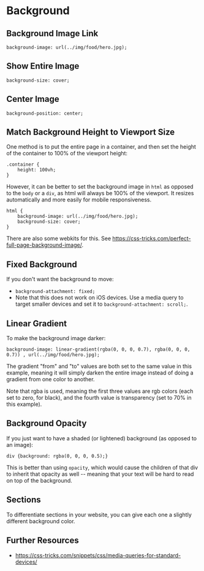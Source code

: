 # Background

## Background Image Link

`background-image: url(../img/food/hero.jpg);`

## Show Entire Image

`background-size: cover;`

## Center Image

`background-position: center;`

## Match Background Height to Viewport Size

One method is to put the entire page in a container, and then set the height of the container to 100% of the viewport height:

```
.container {
	height: 100vh;
}
```

However, it can be better to set the background image in `html` as opposed to the `body` or a `div`, as html will always be 100% of the viewport. It resizes automatically and more easily for mobile responsiveness.

```
html {
	background-image: url(../img/food/hero.jpg);
	background-size: cover;
}
```
There are also some webkits for this. See https://css-tricks.com/perfect-full-page-background-image/.

## Fixed Background

If you don't want the background to move:
  - `background-attachment: fixed;`
  - Note that this does not work on iOS devices. Use a media query to target smaller devices and set it to `background-attachment: scroll;`.

## Linear Gradient

To make the background image darker:

```
background-image: linear-gradient(rgba(0, 0, 0, 0.7), rgba(0, 0, 0, 0.7)) , url(../img/food/hero.jpg);
```

The gradient "from" and "to" values are both set to the same value in this example, meaning it will simply darken the entire image instead of doing a gradient from one color to another.

Note that rgba is used, meaning the first three values are rgb colors (each set to zero, for black), and the fourth value is transparency (set to 70% in this example).

## Background Opacity

If you just want to have a shaded (or lightened) background (as opposed to an image):

`div {background: rgba(0, 0, 0, 0.5);}`

This is better than using `opacity`, which would cause the children of that div to inherit that opacity as well -- meaning that your text will be hard to read on top of the background.

## Sections

To differentiate sections in your website, you can give each one a slightly different background color.

## Further Resources

- https://css-tricks.com/snippets/css/media-queries-for-standard-devices/